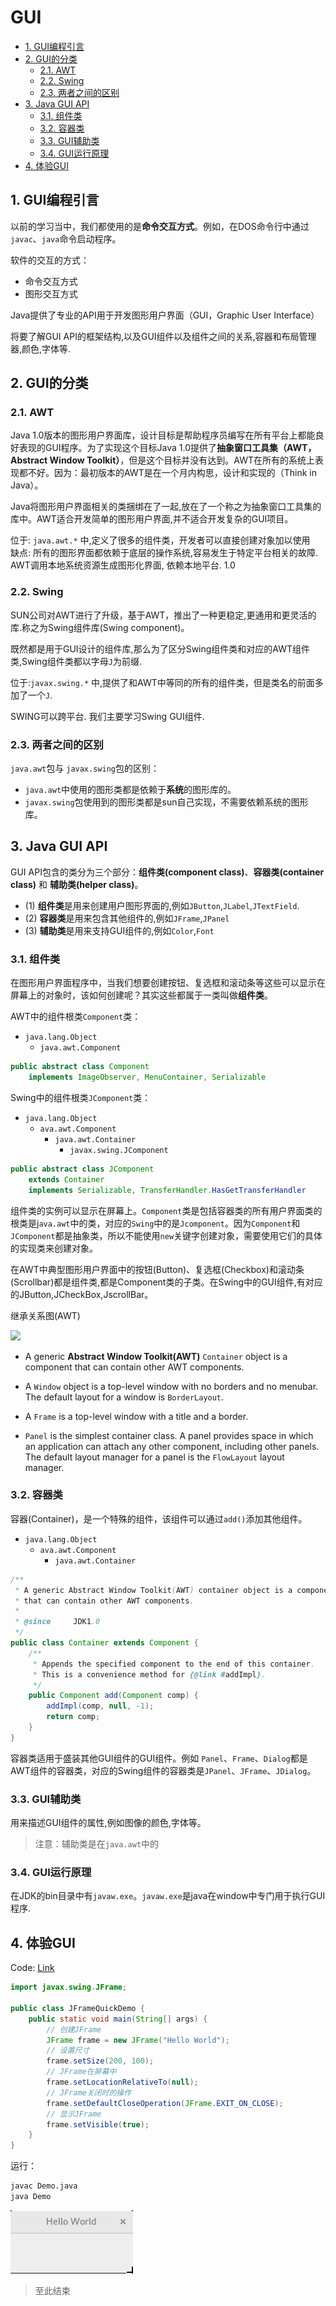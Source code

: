 # GUI

<!-- TOC -->

- [1. GUI编程引言](#1-gui%e7%bc%96%e7%a8%8b%e5%bc%95%e8%a8%80)
- [2. GUI的分类](#2-gui%e7%9a%84%e5%88%86%e7%b1%bb)
  - [2.1. AWT](#21-awt)
  - [2.2. Swing](#22-swing)
  - [2.3. 两者之间的区别](#23-%e4%b8%a4%e8%80%85%e4%b9%8b%e9%97%b4%e7%9a%84%e5%8c%ba%e5%88%ab)
- [3. Java GUI API](#3-java-gui-api)
  - [3.1. 组件类](#31-%e7%bb%84%e4%bb%b6%e7%b1%bb)
  - [3.2. 容器类](#32-%e5%ae%b9%e5%99%a8%e7%b1%bb)
  - [3.3. GUI辅助类](#33-gui%e8%be%85%e5%8a%a9%e7%b1%bb)
  - [3.4. GUI运行原理](#34-gui%e8%bf%90%e8%a1%8c%e5%8e%9f%e7%90%86)
- [4. 体验GUI](#4-%e4%bd%93%e9%aa%8cgui)

<!-- /TOC -->

## 1. GUI编程引言

以前的学习当中，我们都使用的是**命令交互方式**。例如，在DOS命令行中通过`javac`、`java`命令启动程序。

软件的交互的方式：

- 命令交互方式
- 图形交互方式

Java提供了专业的API用于开发图形用户界面（GUI，Graphic User Interface）

将要了解GUI API的框架结构,以及GUI组件以及组件之间的关系,容器和布局管理器,颜色,字体等.

## 2. GUI的分类

### 2.1. AWT

Java 1.0版本的图形用户界面库，设计目标是帮助程序员编写在所有平台上都能良好表现的GUI程序。为了实现这个目标Java 1.0提供了**抽象窗口工具集（AWT，Abstract Window Toolkit）**，但是这个目标并没有达到。AWT在所有的系统上表现都不好。因为：最初版本的AWT是在一个月内构思，设计和实现的（Think in Java）。

Java将图形用户界面相关的类捆绑在了一起,放在了一个称之为抽象窗口工具集的库中。AWT适合开发简单的图形用户界面,并不适合开发复杂的GUI项目。

位于: `java.awt.*` 中,定义了很多的组件类，开发者可以直接创建对象加以使用  
缺点: 所有的图形界面都依赖于底层的操作系统,容易发生于特定平台相关的故障.  
AWT调用本地系统资源生成图形化界面, 依赖本地平台. 1.0  

### 2.2. Swing

SUN公司对AWT进行了升级，基于AWT，推出了一种更稳定,更通用和更灵活的库.称之为Swing组件库(Swing component)。

既然都是用于GUI设计的组件库,那么为了区分Swing组件类和对应的AWT组件类,Swing组件类都以字母`J`为前缀.

位于:`javax.swing.*` 中,提供了和AWT中等同的所有的组件类，但是类名的前面多加了一个`J`.

SWING可以跨平台.
我们主要学习Swing GUI组件.

### 2.3. 两者之间的区别

`java.awt`包与 `javax.swing`包的区别：

- `java.awt`中使用的图形类都是依赖于**系统**的图形库的。
- `javax.swing`包使用到的图形类都是sun自己实现，不需要依赖系统的图形库。

## 3. Java GUI API

GUI API包含的类分为三个部分：**组件类(component class)**、**容器类(container class)** 和 **辅助类(helper class)**。

- (1) **组件类**是用来创建用户图形界面的,例如`JButton`,`JLabel`,`JTextField`.
- (2) **容器类**是用来包含其他组件的,例如`JFrame`,`JPanel`
- (3) **辅助类**是用来支持GUI组件的,例如`Color`,`Font`

### 3.1. 组件类

在图形用户界面程序中，当我们想要创建按钮、复选框和滚动条等这些可以显示在屏幕上的对象时，该如何创建呢？其实这些都属于一类叫做**组件类**。

AWT中的组件根类`Component`类：

- `java.lang.Object`
  - `java.awt.Component`

```java
public abstract class Component
    implements ImageObserver, MenuContainer, Serializable
```

Swing中的组件根类`JComponent`类：

- `java.lang.Object`
  - `ava.awt.Component`
    - `java.awt.Container`
      - `javax.swing.JComponent`

```java
public abstract class JComponent
    extends Container
    implements Serializable, TransferHandler.HasGetTransferHandler
````

组件类的实例可以显示在屏幕上。`Component`类是包括容器类的所有用户界面类的根类是j`ava.awt`中的类，对应的`Swing`中的是`Jcomponent`。因为`Component`和`JComponent`都是抽象类，所以不能使用`new`关键字创建对象，需要使用它们的具体的实现类来创建对象。

在AWT中典型图形用户界面中的按钮(Button)、复选框(Checkbox)和滚动条(Scrollbar)都是组件类,都是Component类的子类。在Swing中的GUI组件,有对应的JButton,JCheckBox,JscrollBar。

继承关系图(AWT)

![](images/java-component-tree.png)

- A generic **Abstract Window Toolkit(AWT)** `Container` object is a component that can contain other AWT components.

- A `Window` object is a top-level window with no borders and no menubar. The default layout for a window is `BorderLayout`.

- A `Frame` is a top-level window with a title and a border.

- `Panel` is the simplest container class. A panel provides space in which an application can attach any other component, including other panels.  The default layout manager for a panel is the `FlowLayout` layout manager.

### 3.2. 容器类

容器(Container)，是一个特殊的组件，该组件可以通过`add()`添加其他组件。

- `java.lang.Object`
  - `ava.awt.Component`
    - `java.awt.Container`

```java
/**
 * A generic Abstract Window Toolkit(AWT) container object is a component
 * that can contain other AWT components.
 *
 * @since     JDK1.0
 */
public class Container extends Component {
    /**
     * Appends the specified component to the end of this container.
     * This is a convenience method for {@link #addImpl}.
     */
    public Component add(Component comp) {
        addImpl(comp, null, -1);
        return comp;
    }
}
```

容器类适用于盛装其他GUI组件的GUI组件。例如 `Panel`、`Frame`、`Dialog`都是AWT组件的容器类，对应的Swing组件的容器类是`JPanel`、`JFrame`、`JDialog`。

### 3.3. GUI辅助类

用来描述GUI组件的属性,例如图像的颜色,字体等。

> 注意：辅助类是在`java.awt`中的

### 3.4. GUI运行原理

在JDK的bin目录中有`javaw.exe`。`javaw.exe`是java在window中专门用于执行GUI程序.

## 4. 体验GUI

Code: [Link](code/simple/JFrame_01_QuickDemo.java)

```java
import javax.swing.JFrame;

public class JFrameQuickDemo {
    public static void main(String[] args) {
        // 创建JFrame
        JFrame frame = new JFrame("Hello World");
        // 设置尺寸
        frame.setSize(200, 100);
        // JFrame在屏幕中
        frame.setLocationRelativeTo(null);
        // JFrame关闭时的操作
        frame.setDefaultCloseOperation(JFrame.EXIT_ON_CLOSE);
        // 显示JFrame
        frame.setVisible(true);
    }
}
```

运行：

```bash
javac Demo.java
java Demo
```

![](images/20181021130813.png)

> 至此结束
